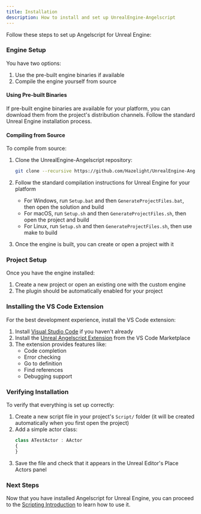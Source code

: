 ```yaml
---
title: Installation
description: How to install and set up UnrealEngine-Angelscript
---
```


Follow these steps to set up Angelscript for Unreal Engine:

### Engine Setup

You have two options:

1. Use the pre-built engine binaries if available
2. Compile the engine yourself from source

#### Using Pre-built Binaries

If pre-built engine binaries are available for your platform, you can download them from the project's distribution channels. Follow the standard Unreal Engine installation process.

#### Compiling from Source

To compile from source:

1. Clone the UnrealEngine-Angelscript repository:

   ```bash
   git clone --recursive https://github.com/Hazelight/UnrealEngine-Angelscript.git
   ```

2. Follow the standard compilation instructions for Unreal Engine for your platform

   - For Windows, run `Setup.bat` and then `GenerateProjectFiles.bat`, then open the solution and build
   - For macOS, run `Setup.sh` and then `GenerateProjectFiles.sh`, then open the project and build
   - For Linux, run `Setup.sh` and then `GenerateProjectFiles.sh`, then use make to build

3. Once the engine is built, you can create or open a project with it

### Project Setup

Once you have the engine installed:

1. Create a new project or open an existing one with the custom engine
2. The plugin should be automatically enabled for your project

### Installing the VS Code Extension

For the best development experience, install the VS Code extension:

1. Install [Visual Studio Code](https://code.visualstudio.com/) if you haven't already
2. Install the [Unreal Angelscript Extension](https://marketplace.visualstudio.com/items?itemName=Hazelight.unreal-angelscript) from the VS Code Marketplace
3. The extension provides features like:
   - Code completion
   - Error checking
   - Go to definition
   - Find references
   - Debugging support

### Verifying Installation

To verify that everything is set up correctly:

1. Create a new script file in your project's `Script/` folder (it will be created automatically when you first open the project)
2. Add a simple actor class:
   ```typescript
   class ATestActor : AActor
   {
   }
   ```
3. Save the file and check that it appears in the Unreal Editor's Place Actors panel

### Next Steps

Now that you have installed Angelscript for Unreal Engine, you can proceed to the [Scripting Introduction](/getting-started/introduction/) to learn how to use it.
